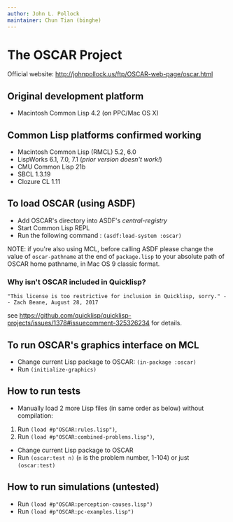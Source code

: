 ```yaml
---
author: John L. Pollock
maintainer: Chun Tian (binghe)
---
```


# The OSCAR Project

Official website: http://johnpollock.us/ftp/OSCAR-web-page/oscar.html

## Original development platform
- Macintosh Common Lisp 4.2 (on PPC/Mac OS X)

## Common Lisp platforms confirmed working
- Macintosh Common Lisp (RMCL) 5.2, 6.0
- LispWorks 6.1, 7.0, 7.1 (*prior version doesn't work!*)
- CMU Common Lisp 21b
- SBCL 1.3.19
- Clozure CL 1.11

## To load OSCAR (using ASDF)
- Add OSCAR's directory into ASDF's *central-registry*
- Start Common Lisp REPL
- Run the following command :
`(asdf:load-system :oscar)`

NOTE: if you're also using MCL, before calling ASDF please change the value of `oscar-pathname` at the end of `package.lisp` to your absolute path of OSCAR home pathname, in Mac OS 9 classic format.

### Why isn't OSCAR included in Quicklisp?

```
"This license is too restrictive for inclusion in Quicklisp, sorry." -- Zach Beane, August 28, 2017
```

see <https://github.com/quicklisp/quicklisp-projects/issues/1378#issuecomment-325326234> for details.

## To run OSCAR's graphics interface on MCL
- Change current Lisp package to OSCAR: `(in-package :oscar)`
- Run `(initialize-graphics)`

## How to run tests
- Manually load 2 more Lisp files (in same order as below) without compilation:
 1. Run `(load #p"OSCAR:rules.lisp")`,
 2. Run `(load #p"OSCAR:combined-problems.lisp")`,
- Change current Lisp package to OSCAR
- Run `(oscar:test n)` (`n` is the problem number, 1-104) or just `(oscar:test)`

## How to run simulations (untested)
- Run `(load #p"OSCAR:perception-causes.lisp")`
- Run `(load #p"OSCAR:pc-examples.lisp")`
